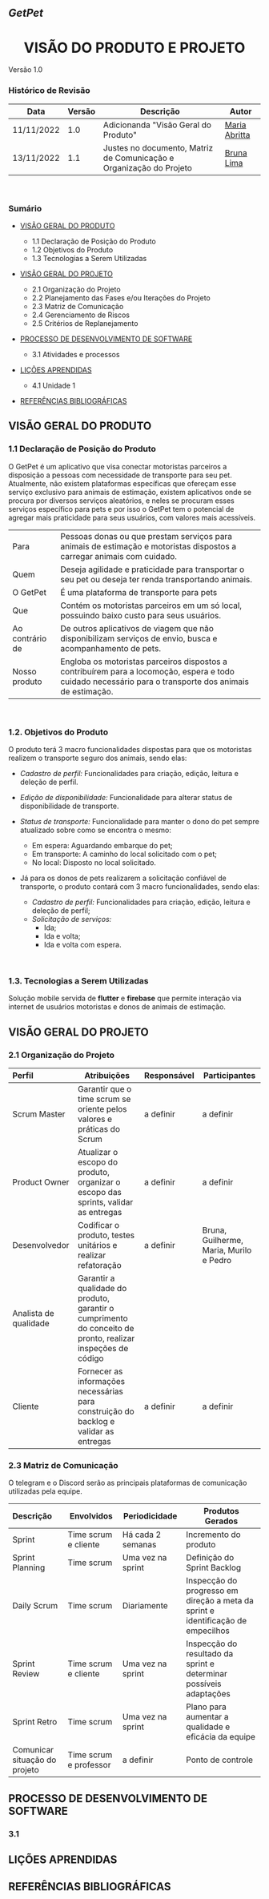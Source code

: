 ## _**GetPet**_
<h1 align="center"><b>VISÃO DO PRODUTO E PROJETO</b></h1>
Versão 1.0

<br>

### **Histórico de Revisão**

| Data | Versão | Descrição | Autor |
|------| ------ | --------- | ----- |
| 11/11/2022 | 1.0 | Adicionanda "Visão Geral do Produto" | [Maria Abritta](https://github.com/MariaAbritta) |
| 13/11/2022 | 1.1 | Justes no documento, Matriz de Comunicação e Organização do Projeto| [Bruna Lima](https://github.com/libruna) |

<br>

### **Sumário**
 - [VISÃO GERAL DO PRODUTO](#visão-geral-do-produto)
    - 1.1 Declaração de Posição do Produto 
    - 1.2 Objetivos do Produto 
    - 1.3 Tecnologias a Serem Utilizadas 
 - [VISÃO GERAL DO PROJETO](#visão-geral-do-projeto)
    - 2.1 Organização do Projeto 
    - 2.2 Planejamento das Fases e/ou Iterações do Projeto
    - 2.3 Matriz de Comunicação
    - 2.4 Gerenciamento de Riscos
    - 2.5 Critérios de Replanejamento
- [PROCESSO DE DESENVOLVIMENTO DE SOFTWARE](#processo-de-desenvolvimento)
    - 3.1 Atividades e processos

- [LIÇÕES APRENDIDAS](#licoes-aprendidas) 
    - 4.1 Unidade 1

- [REFERÊNCIAS BIBLIOGRÁFICAS](#referencias-bibliograficas)


## VISÃO GERAL DO PRODUTO 

### 1.1 Declaração de Posição do Produto 
O GetPet é um aplicativo que visa conectar motoristas parceiros a disposição a pessoas com necessidade de transporte para seu pet. Atualmente, não existem plataformas específicas que ofereçam esse serviço exclusivo para animais de estimação, existem aplicativos onde se procura por diversos serviços aleatórios, e neles se procuram esses serviços específico para pets e por isso o GetPet tem o potencial de agregar mais praticidade para seus usuários, com valores mais acessíveis.
	
 | | | 
 :----|----|
 | Para | Pessoas donas ou que prestam serviços para animais de estimação e motoristas dispostos a carregar animais com cuidado. |
 | Quem | Deseja agilidade e praticidade para transportar o seu pet ou deseja ter renda transportando animais. |
 | O GetPet | É uma plataforma de transporte para pets |
 | Que | Contém os motoristas parceiros em um só local, possuindo baixo custo para seus usuários. |
 | Ao contrário de | De outros aplicativos de viagem que não disponibilizam serviços de envio, busca e acompanhamento de pets. |
 | Nosso produto | Engloba os motoristas parceiros dispostos a contribuírem para a locomoção, espera e todo cuidado necessário para o transporte dos animais de estimação. |

<br>
	
### 1.2. Objetivos do Produto
O produto terá 3 macro funcionalidades dispostas para que os motoristas realizem o transporte seguro dos animais, sendo elas:

- *Cadastro de perfil:* Funcionalidades para criação, edição, leitura e deleção de perfil.
- *Edição de disponibilidade:* Funcionalidade para alterar status de disponibilidade de transporte.
- *Status de transporte:* Funcionalidade para manter o dono do pet sempre atualizado sobre como se encontra o mesmo:
    - Em espera: Aguardando embarque do pet;
    - Em transporte: A caminho do local solicitado com o pet;
    - No local: Disposto no local solicitado.

- Já para os donos de pets realizarem a solicitação confiável de transporte, o produto contará com 3 macro funcionalidades, sendo elas:
    - *Cadastro de perfil:* Funcionalidades para criação, edição, leitura e deleção de perfil;
    - *Solicitação de serviços:*
        - Ida;
        - Ida e volta;
        - Ida e volta com espera.
<br> 

### 1.3. Tecnologias a Serem Utilizadas
Solução mobile servida de **flutter** e **firebase** que permite interação via internet de usuários motoristas e donos de animais de estimação.

## VISÃO GERAL DO PROJETO

### 2.1 Organização do Projeto

| Perfil | Atribuições | Responsável | Participantes |
:--------|-------------|-------------|---------------|
| Scrum Master | Garantir que o time scrum se oriente pelos valores e práticas do Scrum | a definir | a definir |
| Product Owner | Atualizar o escopo do produto, organizar o escopo das sprints, validar as entregas | a definir | a definir |
| Desenvolvedor | Codificar o produto, testes unitários e realizar refatoração | a definir | Bruna, Guilherme, Maria, Murilo e Pedro |
| Analista de qualidade | Garantir a qualidade do produto, garantir o cumprimento do conceito de pronto, realizar inspeções de código | 
| Cliente | Fornecer as informações necessárias para construição do backlog e validar as entregas | a definir | a definir |


### 2.3 Matriz de Comunicação

O telegram e o Discord serão as principais plataformas de comunicação utilizadas pela equipe.

| Descrição | Envolvidos | Periodicidade | Produtos Gerados |
:-----------|------------|---------------|------------------|
| Sprint | Time scrum e cliente | Há cada 2 semanas | Incremento do produto |
| Sprint Planning | Time scrum | Uma vez na sprint | Definição do Sprint Backlog | 
| Daily Scrum | Time scrum | Diariamente | Inspecção do progresso em direção a meta da sprint e identificação de empecilhos |
| Sprint Review | Time scrum e cliente | Uma vez na sprint | Inspecção do resultado da sprint e determinar possíveis adaptações |
| Sprint Retro | Time scrum | Uma vez na sprint | Plano para aumentar a qualidade e eficácia da equipe |
| Comunicar situação do projeto | Time scrum e professor | a definir | Ponto de controle |

## PROCESSO DE DESENVOLVIMENTO DE SOFTWARE

### 3.1 

## LIÇÕES APRENDIDAS

## REFERÊNCIAS BIBLIOGRÁFICAS
